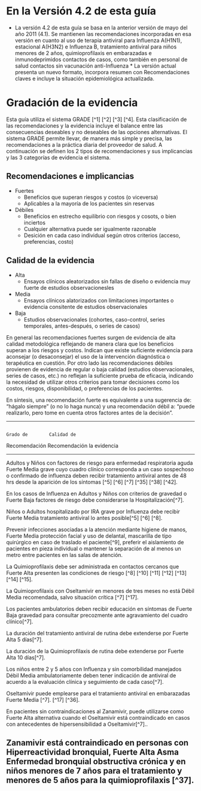 En la Versión 4.2 de esta guía
==============================

* La versión 4.2 de esta guía se basa en la anterior versión de mayo del año 2011 (4.1). Se mantienen las recomendaciones incorporadas en esa versión en cuanto al uso de terapia antiviral para Influenza A(H1N1), estacional A(H3N2) e Influenza B, tratamiento antiviral para niños menores de 2 años, quimioprofilaxis en embarazadas e inmunodeprimidos contactos de casos, como también en personal de salud contactos sin vacunación anti-Influenza * La versión actual presenta un nuevo formato, incorpora resumen con Recomendaciones claves e incluye la situación epidemiológica actualizada.

Gradación de la evidencia
=========================

Esta guía utiliza el sistema GRADE [^1] [^2] [^3] [^4].  Esta clasificación de las recomendaciones y la evidencia incluye el balance entre las consecuencias deseables y no deseables de las opciones alternativas. El sistema GRADE permite llevar, de manera más simple y precisa, las recomendaciones a la práctica diaria del proveedor de salud. A continuación se definen los 2 tipos de recomendaciones y sus implicancias y las 3 categorías de evidencia el sistema.

Recomendaciones e implicancias
------------------------------

* Fuertes
    * Beneficios que superan riesgos y costos (o viceversa)
    * Aplicables a la mayoría de los pacientes sin reservas
* Débiles
    * Beneficios en estrecho equilibrio con riesgos y cosots, o bien inciertos
    * Cualquier alternativa puede ser igualmente razonable
    * Desición en cada caso individual según otros criterios (acceso,
preferencias, costo)

Calidad de la evidencia
-----------------------

* Alta
    * Ensayos clínicos aleatorizados sin fallas de diseño o evidencia muy fuerte
de estudios observacionesles
* Media
    * Ensayos clínicos alatorizados con limitaciones importantes o evidencia
consitente de estudios observacionales
* Baja
    * Estudios observacionales (cohortes, caso-control, series temporales,
antes-después, o series de casos)

En general las recomendaciones fuertes surgen de evidencia de alta calidad metodológica reflejando de manera clara que los beneficios superan a los riesgos y costos. Indican que existe suficiente evidencia para aconsejar (o desaconsejar) el uso de la intervención diagnóstica o terapéutica en cuestión. Por otro lado las recomendaciones débiles provienen de evidencia de regular o baja calidad (estudios observacionales, series de casos, etc.) no reflejan la suficiente prueba de eficacia, indicando la necesidad de utilizar otros
criterios para tomar decisiones como los costos, riesgos, disponibilidad, o preferencias de los pacientes.

En síntesis, una recomendación fuerte es equivalente a una sugerencia de: “hágalo siempre” (o no lo haga nunca) y una recomendación débil a: “puede realizarlo, pero tome en cuenta otros factores antes de la decisión”.

-------------------------------------------------------------------------------------------------------
                                                                           Grado de        Calidad de
Recomendación                                                              Recomendación   la evidencia
-------------------------------------------------------------------------  -------------   ------------
Adultos y Niños con factores de riesgo para enfermedad respiratoria aguda  Fuerte          Media
grave cuyo cuadro clínico corresponda a un caso sospechoso o confirmado
de influenza deben recibir tratamiento antiviral antes de 48 hrs desde la
aparición de los síntomas [^5] [^6] [^7] [^35] [^38] [^42].

En los casos de Influenza en Adultos y Niños con criterios de gravedad o   Fuerte          Baja
factores de riesgo debe considerarse la Hospitalización[^7].

Niños o Adultos hospitalizado por IRA grave por Influenza debe recibir     Fuerte          Media
tratamiento antiviral lo antes posible[^5] [^6] [^8].

Prevenir infecciones asociadas a la atención mediante higiene de manos,    Fuerte          Media
protección facial y uso de delantal, mascarilla de tipo quirúrgico en
caso de traslado el paciente[^9], preferir el aislamiento de pacientes en 
pieza individual o mantener la separación de al menos un metro entre
pacientes en las salas de atención.

La Quimioprofilaxis debe ser administrada en contactos cercanos que        Fuerte          Alta
presenten las condiciones de riesgo [^8] [^10] [^11] [^12] [^13] [^14]
[^15].

La Quimioprofilaxis con Oseltamivir en menores de tres meses no está       Débil           Media
recomendada, salvo situación crítica [^7] [^17].

Los pacientes ambulatorios deben recibir educación en síntomas de          Fuerte          Baja
gravedad para consultar precozmente ante agravamiento del cuadro
clínico[^7].

La duración del tratamiento antiviral de rutina debe extenderse por        Fuerte          Alta
5 días[^7].

La duración de la Quimioprofilaxis de rutina debe extenderse por           Fuerte          Alta
10 días[^7].

Los niños entre 2 y 5 años con Influenza y sin comorbilidad manejados      Débil           Media
ambulatoriamente deben tener indicación de antiviral de acuerdo a la
evaluación clínica y seguimiento de cada caso[^7].

Oseltamivir puede emplearse para el tratamiento antiviral en embarazadas   Fuerte          Media
 [^7]. [^17] [^36].

En pacientes sin contraindicaciones al Zanamivir, puede utilizarse como    Fuerte          Alta
alternativa cuando el Oseltamivir está contraindicado en casos con
antecedentes de hipersensibilidad a Oseltamivir[^7]..

Zanamivir está contraindicado en personas con Hiperreactividad bronquial,  Fuerte          Alta
Asma Enfermedad bronquial obstructiva crónica y en niños menores de 7
años para el tratamiento y menores de 5 años para la quimioprofilaxis
[^37].
-------------------------------------------------------------------------------------------------------
